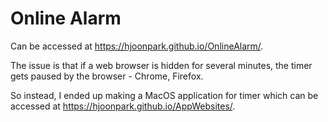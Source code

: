# Online Alarm

Can be accessed at https://hjoonpark.github.io/OnlineAlarm/.

The issue is that if a web browser is hidden for several minutes, the timer gets paused by the browser - Chrome, Firefox.

So instead, I ended up making a MacOS application for timer which can be accessed at https://hjoonpark.github.io/AppWebsites/.
